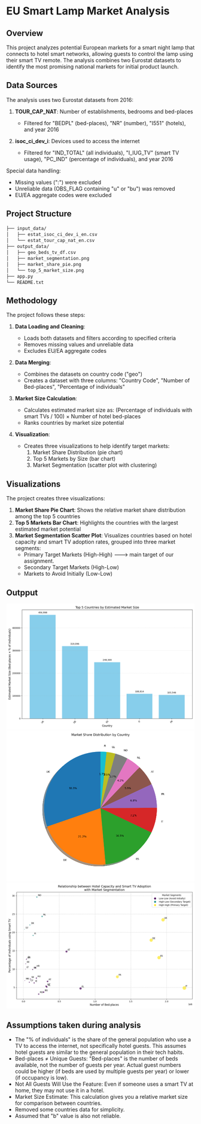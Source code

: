 # EU Smart Lamp Market Analysis

## Overview

This project analyzes potential European markets for a smart night lamp that connects to hotel smart networks, allowing guests to control the lamp using their smart TV remote. The analysis combines two Eurostat datasets to identify the most promising national markets for initial product launch.

## Data Sources

The analysis uses two Eurostat datasets from 2016:

1. **TOUR_CAP_NAT**: Number of establishments, bedrooms and bed-places
   - Filtered for "BEDPL" (bed-places), "NR" (number), "I551" (hotels), and year 2016

2. **isoc_ci_dev_i**: Devices used to access the internet
   - Filtered for "IND_TOTAL" (all individuals), "I_IUG_TV" (smart TV usage), "PC_IND" (percentage of individuals), and year 2016

Special data handling:
- Missing values (":") were excluded
- Unreliable data (OBS_FLAG containing "u" or "bu") was removed
- EU/EA aggregate codes were excluded

## Project Structure

```
├── input_data/
│   ├── estat_isoc_ci_dev_i_en.csv
│   └── estat_tour_cap_nat_en.csv
├── output_data/
│   ├── geo_beds_tv_df.csv
│   ├── market_segmentation.png
│   ├── market_share_pie.png
│   └── top_5_market_size.png
├── app.py
└── README.txt
```

## Methodology

The project follows these steps:

1. **Data Loading and Cleaning**:
   - Loads both datasets and filters according to specified criteria
   - Removes missing values and unreliable data
   - Excludes EU/EA aggregate codes

2. **Data Merging**:
   - Combines the datasets on country code ("geo")
   - Creates a dataset with three columns: "Country Code", "Number of Bed-places", "Percentage of individuals"

3. **Market Size Calculation**:
   - Calculates estimated market size as: (Percentage of individuals with smart TVs / 100) × Number of hotel bed-places
   - Ranks countries by market size potential

4. **Visualization**:
   - Creates three visualizations to help identify target markets:
     1. Market Share Distribution (pie chart)
     2. Top 5 Markets by Size (bar chart)
     3. Market Segmentation (scatter plot with clustering)

## Visualizations

The project creates three visualizations:

1. **Market Share Pie Chart**: Shows the relative market share distribution among the top 5 countries
2. **Top 5 Markets Bar Chart**: Highlights the countries with the largest estimated market potential
3. **Market Segmentation Scatter Plot**: Visualizes countries based on hotel capacity and smart TV adoption rates, grouped into three market segments:
   - Primary Target Markets (High-High) ---> main target of our assignment.
   - Secondary Target Markets (High-Low)
   - Markets to Avoid Initially (Low-Low)

## Outpput
![Top 5 market size](https://github.com/mbilalnust/eu-smartlamp-market-analysis/blob/main/output_data/top_5_market_size.png)
![Market Share Pie](https://github.com/mbilalnust/eu-smartlamp-market-analysis/blob/main/output_data/market_share_pie.png)
![Market Share segmentation using Kmeans](https://github.com/mbilalnust/eu-smartlamp-market-analysis/blob/main/output_data/market_segmentation.png)



## Assumptions taken during analysis
- The "% of individuals" is the share of the general population who use a TV to access the internet, not specifically hotel guests. This assumes hotel guests are similar to the general population in their tech habits.
- Bed-places ≠ Unique Guests: "Bed-places" is the number of beds available, not the number of guests per year. Actual guest numbers could be higher (if beds are used by multiple guests per year) or lower (if occupancy is low).
- Not All Guests Will Use the Feature: Even if someone uses a smart TV at home, they may not use it in a hotel.
- Market Size Estimate: This calculation gives you a relative market size for comparison between countries.
- Removed some countries data for simplicity. 
- Assumed that "b" value is also not reliable. 
